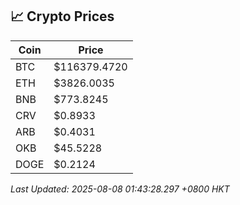 ## 📈 Crypto Prices

| Coin | Price |
| ---- | ----- |
| BTC | $116379.4720 |
| ETH | $3826.0035 |
| BNB | $773.8245 |
| CRV | $0.8933 |
| ARB | $0.4031 |
| OKB | $45.5228 |
| DOGE | $0.2124 |

_Last Updated: 2025-08-08 01:43:28.297 +0800 HKT_